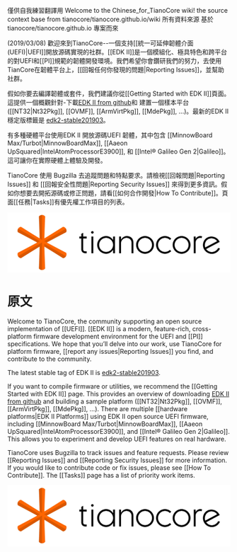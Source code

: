 僅供自我練習翻譯用
Welcome to the Chinese_for_TianoCore wiki! the source context base from tianocore/tianocore.github.io/wiki 所有資料來源 基於tianocore/tianocore.github.io 專案而來

(2019/03/08)
歡迎來到TianoCore--一個支持[[統一可延伸韌體介面(UEFI)|UEFI]]開放源碼實現的社群。[[EDK II]]是一個模組化、極具特色和跨平台的對UEFI和[[PI]]規範的韌體開發環境。我們希望你會鑽研我們的努力，去使用TianCore在韌體平台上，[[回報任何你發現的問題|Reporting Issues]]，並幫助社群。

假如你要去編譯韌體或套件，我們建議你從[[Getting Started with EDK II]]頁面。這提供一個概觀針對-下載[EDK II from github](https://github.com/tianocore/edk2)和 建置一個樣本平台([[NT32|Nt32Pkg]], [[OVMF]], [[ArmVirtPkg]], [[MdePkg]], ...)。最新的EDK II 穩定版標籤是 [edk2-stable201903](https://github.com/tianocore/edk2/releases/tag/edk2-stable201903)。

有多種硬體平台使用EDK II 開放源碼UEFI 韌體，其中包含 [[MinnowBoard Max/Turbot|MinnowBoardMax]], [[Aaeon UpSquared|IntelAtomProcessorE3900]], 和 [[Intel® Galileo Gen 2|Galileo]]。　這可讓你在實際硬體上體驗及開發。

TianoCore 使用 Bugzilla 去追蹤問題和特點要求。請檢視[[回報問題|Reporting Issues]] 和 [[回報安全性問題|Reporting Security Issues]] 來得到更多資訊。假如你想要去開拓源碼或修正問題，請看[[如何合作開發|How To Contribute]]。頁面[[任務|Tasks]]有優先權工作項目的列表。

[<img src="https://github.com/tianocore/tianocore.github.io/blob/master/images/tianocore_logo_text_whitebkg.jpg"/>](http://www.tianocore.org)

# 原文

Welcome to TianoCore, the community supporting an open source implementation of [[UEFI]]. [[EDK II]] is a modern, feature-rich, cross-platform firmware development environment for the UEFI and [[PI]] specifications. We hope that you’ll delve into our work, use TianoCore for platform firmware, [[report any issues|Reporting Issues]] you find, and contribute to the community.

The latest stable tag of EDK II is [edk2-stable201903](https://github.com/tianocore/edk2/releases/tag/edk2-stable201903).

If you want to compile firmware or utilities, we recommend the [[Getting Started with EDK II]] page. This provides an overview of downloading [EDK II from github](https://github.com/tianocore/edk2) and building a sample platform ([[NT32|Nt32Pkg]], [[OVMF]], [[ArmVirtPkg]], [[MdePkg]], ...). There are multiple [[hardware platforms|EDK II Platforms]] using EDK II open source UEFI firmware, including [[MinnowBoard Max/Turbot|MinnowBoardMax]], [[Aaeon UpSquared|IntelAtomProcessorE3900]], and [[Intel® Galileo Gen 2|Galileo]]. This allows you to experiment and develop UEFI features on real hardware.

TianoCore uses Bugzilla to track issues and feature requests. Please review [[Reporting Issues]] and [[Reporting Security Issues]] for more information. If you would like to contribute code or fix issues, please see [[How To Contribute]]. The [[Tasks]] page has a list of priority work items. 

[<img src="https://github.com/tianocore/tianocore.github.io/blob/master/images/tianocore_logo_text_whitebkg.jpg"/>](http://www.tianocore.org)
